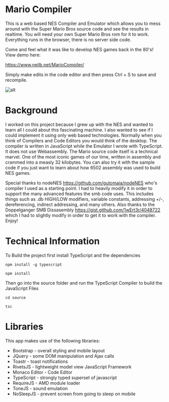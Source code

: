 # Mario Compiler
This is a web based NES Compiler and Emulator which allows you to mess around with the Super Mario Bros source code and see the results in realtime. You will need your own Super Mario Bros rom for it to work. Everything runs in the browser, there is no server side code.

Come and feel what it was like to develop NES games back in the 80's! View demo here:

https://www.neilb.net/MarioCompiler/

Simply make edits in the code editor and then press Ctrl + S to save and recompile. 

![alt](demo.gif)


# Background
I worked on this project because I grew up with the NES and wanted to learn all I could about this fascinating machine. I also wanted to see if I could implement it using only web based technologies. Normally when you think of Compilers and Code Editors you would think of the desktop. The compiler is written in JavaScript while the Emulator I wrote with TypeScript. It does not use Webassembly. The Mario source code itself is a technical marvel. One of the most iconic games of our time, written in assembly and crammed into a measly 32 kilobytes. You can also try it with the sample code if you just want to learn about how 6502 assembly was used to build NES games.

Special thanks to nodeNES https://github.com/gutomaia/nodeNES who's compiler I used as a starting point. I had to heavily modify it in order to support the many advanced features the smb code uses. This includes things such as .db HIGH/LOW modifiers, variable constants, addressing +/-, dereferencing, indirect addressing, and many others. Also thanks to the Doppelganger SMB Dissasembly https://gist.github.com/1wErt3r/4048722 which I had to slightly modify in order to get it to work with the compiler. Enjoy!

# Technical Information
To Build the project first install TypeScript and the dependencies

`npm install -g typescript`

`npm install`

Then go into the source folder and run the TypeScript Compiler to build the JavaScript Files

`cd source`

`tsc`

# Libraries
This app makes use of the following libraries:

- Bootstrap - overall styling and mobile layout 
- JQuery - some DOM manipulation and Ajax calls
- Toastr - toast notifications 
- RivetsJS - lightweight model view JavaScript Framework
- Monaco Editor - Code Editor
- TypeScript - strongly typed superset of javascript 
- RequireJS - AMD module loader
- ToneJS - sound emulation
- NoSleepJS - prevent screen from going to sleep on mobile 




